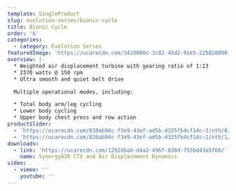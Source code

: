 ```yaml
---
template: SingleProduct
slug: evolution-series/bionic-cycle
title: Bionic Cycle
order: '6'
categories:
  - category: Evolution Series
featuredImage: 'https://ucarecdn.com/3410080c-3c82-45d2-91e5-225828090f37/'
overview: |-
  * Weighted air displacement turbine with gearing ratio of 1:13
  * 2370 watts @ 150 rpm
  * Ultra smooth and quiet belt drive

  Multiple operational modes, including:

  * Total body arm/leg cycling
  * Lower body cycling
  * Upper body chest press and row action
productSlider:
  - 'https://ucarecdn.com/838ab94c-f3e9-43ef-ad5b-d325fb4cf14c~2/nth/0/'
  - 'https://ucarecdn.com/838ab94c-f3e9-43ef-ad5b-d325fb4cf14c~2/nth/1/'
downloads:
  - link: 'https://ucarecdn.com/1292dbab-d4a2-496f-838d-755bd43a5f66/'
    name: SynergyAIR CTV and Air Displacement Dynamics
video:
  - vimeo: ''
    youtube: ''
---
```


